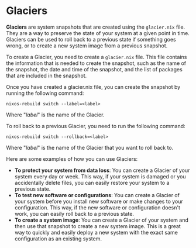 # Glaciers

**Glaciers** are system snapshots that are created using the `glacier.nix` file. They are a way to preserve the state of your system at a given point in time. Glaciers can be used to roll back to a previous state if something goes wrong, or to create a new system image from a previous snapshot.

To create a Glacier, you need to create a `glacier.nix` file. This file contains the information that is needed to create the snapshot, such as the name of the snapshot, the date and time of the snapshot, and the list of packages that are included in the snapshot.

Once you have created a glacier.nix file, you can create the snapshot by running the following command:

`nixos-rebuild switch --label=<label>`

Where "*label*" is the name of the Glacier.

To roll back to a previous Glacier, you need to run the following command:

`nixos-rebuild switch --rollback=<label>`

Where "*label*" is the name of the Glacier that you want to roll back to.

Here are some examples of how you can use Glaciers:

- **To protect your system from data loss**: You can create a Glacier of your system every day or week. This way, if your system is damaged or you accidentally delete files, you can easily restore your system to a previous state.
- **To test new software or configurations**: You can create a Glacier of your system before you install new software or make changes to your configuration. This way, if the new software or configuration doesn't work, you can easily roll back to a previous state.
- **To create a system image**: You can create a Glacier of your system and then use that snapshot to create a new system image. This is a great way to quickly and easily deploy a new system with the exact same configuration as an existing system.
